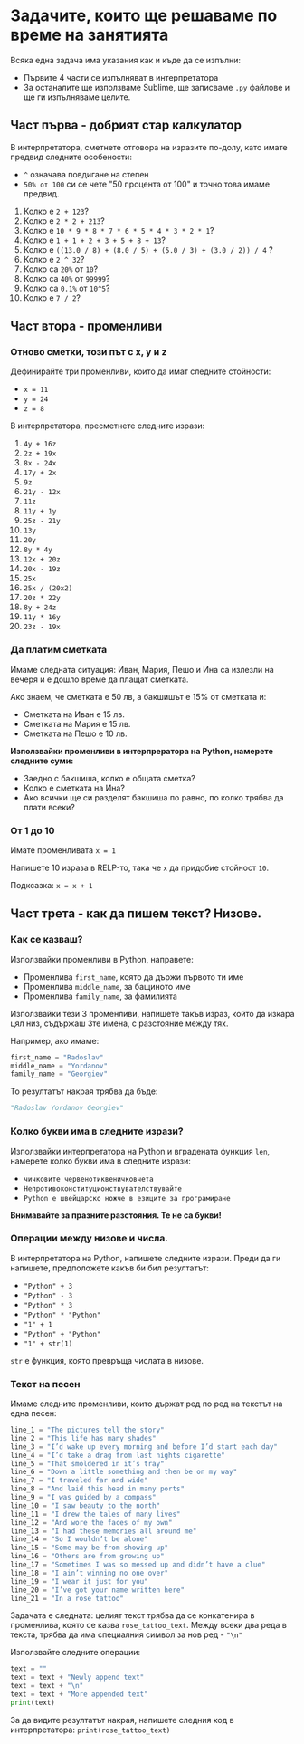 # Задачите, които ще решаваме по време на занятията

Всяка една задача има указания как и къде да се изпълни:

* Първите 4 части се изпълняват в интерпретатора
* За останалите ще използваме Sublime, ще записваме `.py` файлове и ще ги изпълняваме целите.

## Част първа - добрият стар калкулатор

В интерпретатора, сметнете отговора на изразите по-долу, като имате предвид следните особености:

*  `^` означава повдигане на степен
* `50% от 100` си се чете "50 процента от 100" и точно това имаме предвид.


1. Колко е `2 + 123`?
2. Колко е `2 * 2 + 213`?
3. Колко е  `10 * 9 * 8 * 7 * 6 * 5 * 4 * 3 * 2 * 1`?
4. Колко е `1 + 1 + 2 + 3 + 5 + 8 + 13`?
5. Колко е `((13.0 / 8) + (8.0 / 5) + (5.0 / 3) + (3.0 / 2)) / 4` ?
6. Колко е `2 ^ 32`?
7. Колко са `20%` от `10`?
8. Колко са `40%` от `99999`?
9. Колко са `0.1%` от `10^5`?
10. Колко е `7 / 2`?

## Част втора - променливи

### Отново сметки, този път с x, y и z

Дефинирайте три променливи, които да имат следните стойности:

* `x = 11`
* `y = 24`
* `z = 8`

В интерпретатора,  пресметнете следните изрази:

1. `4y + 16z`
2. `2z + 19x`
3. `8x - 24x`
4. `17y + 2x`
5. `9z`
6. `21y - 12x`
7. `11z`
8. `11y + 1y`
9. `25z - 21y`
10. `13y`
11. `20y`
12. `8y * 4y`
13. `12x + 20z`
14. `20x - 19z`
15. `25x`
16. `25x / (20x2)`
17. `20z * 22y`
18. `8y + 24z`
19. `11y * 16y`
20. `23z - 19x`

### Да платим сметката

Имаме следната ситуация: Иван, Мария, Пешо и Ина са излезли на вечеря и е дошло време да плащат сметката.

Ако знаем, че сметката е 50 лв, а бакшишът е 15% от сметката и:

* Сметката на Иван е 15 лв.
* Сметката на Мария е 15 лв.
* Сметката на Пешо е  10 лв.

**Използвайки променливи в интерпрератора на Python, намерете следните суми:**

* Заедно с бакшиша, колко е общата сметка?
* Колко е сметката на Ина?
* Ако всички ще си разделят бакшиша по равно, по колко трябва да плати всеки?

### От 1 до 10

Имате променливата `x = 1`

Напишете 10 израза в RELP-то, така че `x` да придобие стойност `10`.

Подксазка: `x = x + 1`

## Част трета - как да пишем текст? Низове.

### Как се казваш?

Използвайки променливи в Python, направете:

* Променлива `first_name`, която да държи първото ти име
* Променлива `middle_name`, за бащиното име
* Променлива `family_name`, за фамилията

Използвайки тези 3 променливи, напишете такъв израз, който да изкара цял низ, съдържаш 3те имена, с разстояние между тях.

Например, ако имаме:

```python
first_name = "Radoslav"
middle_name = "Yordanov"
family_name = "Georgiev"
```

То резултатът накрая трябва да бъде:

```python
"Radoslav Yordanov Georgiev"
```

### Колко букви има в следните изрази?

Използвайки интерпретатора на Python и вградената функция `len`, намерете колко букви има в следните изрази:

* `чичковите червенотиквеничковчета`
* `Непротивоконституционствувателствувайте`
* `Python е швейцарско ножче в езиците за програмиране`

**Внимавайте за празните разстояния. Те не са букви!**

### Операции между низове и числа.

В интерпретатора на Python, напишете следните изрази. Преди да ги напишете, предположете какъв би бил резултатът:

* `"Python" + 3`
* `"Python" - 3`
* `"Python" * 3`
* `"Python" * "Python"`
* `"1" + 1`
* `"Python" + "Python"`
* `"1" + str(1)`

`str` е функция, която превръща числата в низове.

### Текст на песен

Имаме следните променливи, които държат ред по ред на текстът на една песен:

```python
line_1 = "The pictures tell the story"
line_2 = "This life has many shades"
line_3 = "I’d wake up every morning and before I’d start each day"
line_4 = "I’d take a drag from last nights cigarette"
line_5 = "That smoldered in it’s tray"
line_6 = "Down a little something and then be on my way"
line_7 = "I traveled far and wide"
line_8 = "And laid this head in many ports"
line_9 = "I was guided by a compass"
line_10 = "I saw beauty to the north"
line_11 = "I drew the tales of many lives"
line_12 = "And wore the faces of my own"
line_13 = "I had these memories all around me"
line_14 = "So I wouldn’t be alone"
line_15 = "Some may be from showing up"
line_16 = "Others are from growing up"
line_17 = "Sometimes I was so messed up and didn’t have a clue"
line_18 = "I ain’t winning no one over"
line_19 = "I wear it just for you"
line_20 = "I’ve got your name written here"
line_21 = "In a rose tattoo"
```

Задачата е следната: целият текст трябва да се конкатенира в променлива, която се казва `rose_tattoo_text`.
Между всеки два реда в текста, трябва да има специалния символ за нов ред - `"\n"`

Използвайте следните операции:

```python
text = ""
text = text + "Newly append text"
text = text + "\n"
text = text + "More appended text"
print(text)
```

За да видите резултатът накрая, напишете следния код в интерпретатора: `print(rose_tattoo_text)`

